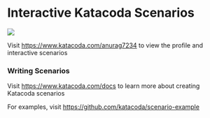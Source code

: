 # Interactive Katacoda Scenarios

[![](http://shields.katacoda.com/katacoda/anurag7234/count.svg)](https://www.katacoda.com/anurag7234 "Get your profile on Katacoda.com")

Visit https://www.katacoda.com/anurag7234 to view the profile and interactive scenarios

### Writing Scenarios
Visit https://www.katacoda.com/docs to learn more about creating Katacoda scenarios

For examples, visit https://github.com/katacoda/scenario-example
